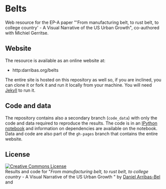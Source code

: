 # Belts
Web resource for the EP-A paper "'From manufacturing belt, to rust belt, to college country' - A Visual Narrative of the US Urban Growth", co-authored with Michiel Gerritse.

## Website

The resource is available as an online website at:

* http:darribas.org/belts

The entire site is hosted on this repository as well so, if you are inclined,
you can clone it or fork it and run it locally from your machine. You will
need [Jekyll](http://jekyllrb.com/) to run it.

## Code and data

The repository contains also a secondary branch (`code_data`) with only the code and data
required to reproduce the results. The code is in an [IPython
notebook](http://ipython.org/notebook.html) and information on dependencies 
are available on the notebook. Data and code are also part of the `gh-pages`
branch that contains the entire website.

## License

<p><a rel="license" href="http://creativecommons.org/licenses/by/4.0/"><img
alt="Creative Commons License" style="border-width:0"
src="http://i.creativecommons.org/l/by/4.0/88x31.png" /></a><br /><span
xmlns:dct="http://purl.org/dc/terms/" href="http://purl.org/dc/dcmitype/Text"
property="dct:title" rel="dct:type">Results and code for &quot;<i>From
manufacturing belt, to rust belt, to college country</i> - A Visual Narrative of the US Urban Growth
&quot;</span> by <a
xmlns:cc="http://creativecommons.org/ns#" href="http://darribas.org"
property="cc:attributionName" rel="cc:attributionURL">Daniel Arribas-Bel</a> and <a
xmlns:cc="http://creativecommons.org/ns#" href="https://sites.google.com/site/michielgerritse/"


